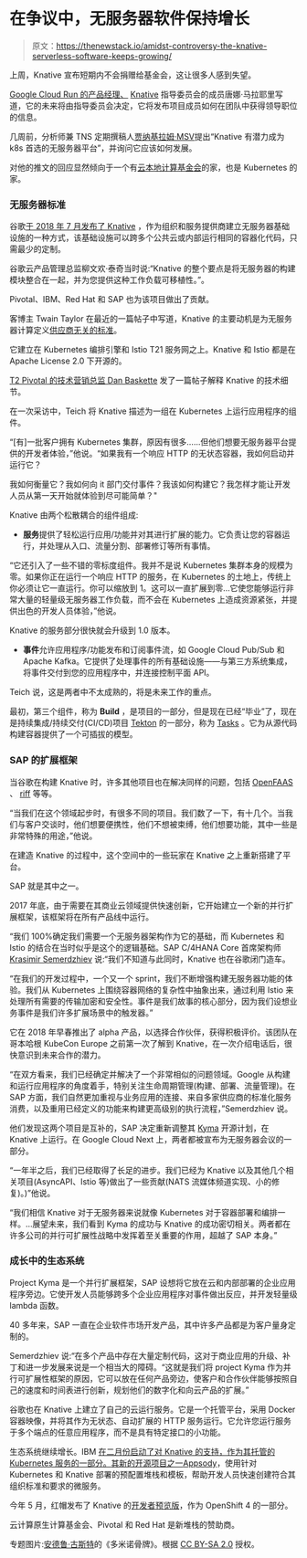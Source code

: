 # 在争议中，无服务器软件保持增长

> 原文：<https://thenewstack.io/amidst-controversy-the-knative-serverless-software-keeps-growing/>

上周，Knative 宣布短期内不会捐赠给基金会，这让很多人感到失望。

[Google Cloud Run 的产品经理、](https://www.linkedin.com/in/donnamalayeri) [Knative](https://github.com/knative) 指导委员会的成员唐娜·马拉耶里写道，它的未来将由指导委员会决定，它将发布项目成员如何在团队中获得领导职位的信息。

几周前，分析师兼 TNS 定期撰稿人[贾纳基拉姆·MSV](https://twitter.com/janakiramm/status/1177209662103404544)提出“Knative 有潜力成为 k8s 首选的无服务器平台”，并询问它应该如何发展。

对他的推文的回应显然倾向于一个有[云本地计算基金会](https://www.cncf.io/)的家，也是 Kubernetes 的家。

### 无服务器标准

谷歌[于 2018 年 7 月发布了 Knative](https://thenewstack.io/with-knative-google-brings-multicloud-serverless-to-the-enterprise/) ，作为组织和服务提供商建立无服务器基础设施的一种方式，该基础设施可以跨多个公共云或内部运行相同的容器化代码，只需最少的定制。

谷歌云产品管理总监柳文欢·泰奇当时说:“Knative 的整个要点是将无服务器的构建模块整合在一起，并为您提供这种工作负载可移植性。”。

Pivotal、IBM、Red Hat 和 SAP 也为该项目做出了贡献。

客博主 Twain Taylor 在最近的一篇帖子中写道，Knative 的主要动机是为无服务器计算定义[供应商无关的标准](https://thenewstack.io/how-knative-can-unite-kubernetes-and-serverless/)。

它建立在 Kubernetes 编排引擎和 Istio T21 服务网之上。Knative 和 Istio 都是在 Apache License 2.0 下开源的。

[T2 Pivotal 的技术营销总监 Dan Baskette](https://twitter.com/dbbaskette?lang=en) 发了一篇帖子解释 Knative 的技术细节。

在一次采访中，Teich 将 Knative 描述为一组在 Kubernetes 上运行应用程序的组件。

“[有]一批客户拥有 Kubernetes 集群，原因有很多……但他们想要无服务器平台提供的开发者体验，”他说。“如果我有一个响应 HTTP 的无状态容器，我如何启动并运行它？

我如何衡量它？我如何向 it 部门交付事件？我该如何构建它？我怎样才能让开发人员从第一天开始就体验到尽可能简单？"

Knative 由两个松散耦合的组件组成:

*   **服务**提供了轻松运行应用/功能并对其进行扩展的能力。它负责让您的容器运行，并处理从入口、流量分割、部署修订等所有事情。

“它还引入了一些不错的零标度组件。我并不是说 Kubernetes 集群本身的规模为零。如果你正在运行一个响应 HTTP 的服务，在 Kubernetes 的土地上，传统上你必须让它一直运行。你可以缩放到 1。这可以一直扩展到零…它使您能够运行非常大量的轻量级无服务器工作负载，而不会在 Kubernetes 上造成资源紧张，并提供出色的开发人员体验，”他说。

Knative 的服务部分很快就会升级到 1.0 版本。

*   **事件**允许应用程序/功能发布和订阅事件流，如 Google Cloud Pub/Sub 和 Apache Kafka。它提供了处理事件的所有基础设施——与第三方系统集成，将事件交付到您的应用程序中，并连接控制平面 API。

Teich 说，这是两者中不太成熟的，将是未来工作的重点。

最初，第三个组件，称为 **Build** ，是项目的一部分，但是现在已经“毕业”了，现在是持续集成/持续交付(CI/CD)项目 [Tekton](https://www.ibm.com/cloud/blog/knative-v07-tekton-and-ibm-cloud-kubernetes-service-oh-my) 的一部分，称为 [Tasks](https://github.com/tektoncd/pipeline/blob/master/docs/tasks.md) 。它为从源代码构建容器提供了一个可插拔的模型。

### SAP 的扩展框架

当谷歌在构建 Knative 时，许多其他项目也在解决同样的问题，包括 [OpenFAAS](https://github.com/openfaas/faas) 、 [riff](https://projectriff.io/) 等等。

“当我们在这个领域起步时，有很多不同的项目。我们数了一下，有十几个。当我们与客户交谈时，他们想要便携性，他们不想被束缚，他们想要功能，其中一些是非常特殊的用途，”他说。

在建造 Knative 的过程中，这个空间中的一些玩家在 Knative 之上重新搭建了平台。

SAP 就是其中之一。

2017 年底，由于需要在其商业云领域提供快速创新，它开始建立一个新的并行扩展框架，该框架将在所有产品线中运行。

“我们 100%确定我们需要一个无服务器架构作为它的基础，而 Kubernetes 和 Istio 的结合在当时似乎是这个的逻辑基础。SAP C/4HANA Core 首席架构师 [Krasimir Semerdzhiev](https://twitter.com/evilyeti?lang=en) 说:“我们不知道与此同时，Knative 也在谷歌闭门造车。

“在我们的开发过程中，一个又一个 sprint，我们不断增强构建无服务器功能的体验。我们从 Kubernetes 上围绕容器网络的复杂性中抽象出来，通过利用 Istio 来处理所有需要的传输加密和安全性。事件是我们故事的核心部分，因为我们设想业务事件是我们许多扩展场景中的触发器。”

它在 2018 年早春推出了 alpha 产品，以选择合作伙伴，获得积极评价。该团队在哥本哈根 KubeCon Europe 之前第一次了解到 Knative，在一次介绍电话后，很快意识到未来合作的潜力。

“在双方看来，我们已经确定并解决了一个非常相似的问题领域。Google 从构建和运行应用程序的角度着手，特别关注生命周期管理(构建、部署、流量管理)。在 SAP 方面，我们自然更加重视与业务应用的连接、来自多家供应商的标准化服务消费，以及重用已经定义的功能来构建更高级别的执行流程，”Semerdzhiev 说。

他们发现这两个项目是互补的，SAP 决定重新调整其 [Kyma](https://kyma-project.io/) 开源计划，在 Knative 上运行。在 Google Cloud Next 上，两者都被宣布为无服务器会议的一部分。

“一年半之后，我们已经取得了长足的进步。我们已经为 Knative 以及其他几个相关项目(AsyncAPI、Istio 等)做出了一些贡献(NATS 流媒体频道实现、小的修复)。)”他说。

“我们相信 Knative 对于无服务器来说就像 Kubernetes 对于容器部署和编排一样。…展望未来，我们看到 Kyma 的成功与 Knative 的成功密切相关。两者都在许多公司的并行可扩展性战略中发挥着至关重要的作用，超越了 SAP 本身。”

### 成长中的生态系统

Project Kyma 是一个并行扩展框架，SAP 设想将它放在云和内部部署的企业应用程序旁边。它使开发人员能够跨多个企业应用程序对事件做出反应，并开发轻量级 lambda 函数。

40 多年来，SAP 一直在企业软件市场开发产品，其中许多产品都是为客户量身定制的。

Semerdzhiev 说:“在多个产品中存在大量定制代码，这对于商业应用的升级、补丁和进一步发展来说是一个相当大的障碍。“这就是我们将 project Kyma 作为并行可扩展性框架的原因，它可以放在任何产品旁边，使客户和合作伙伴能够按照自己的速度和时间表进行创新，规划他们的数字化和向云产品的扩展。”

谷歌也在 Knative 上建立了自己的云运行服务。它是一个托管平台，采用 Docker 容器映像，并将其作为无状态、自动扩展的 HTTP 服务运行。它允许您运行服务于多个端点的任意应用程序，而不是具有特定接口的小功能。

生态系统继续增长。IBM [在二月份启动了对 Knative 的支持，作为其托管的 Kubernetes 服务的一部分。](https://www.ibm.com/blogs/bluemix/2019/02/announcing-managed-knative-on-ibm-cloud-kubernetes-service-experimental/)[其新的开源项目之一](https://devclass.com/2019/07/16/ibm-unveils-trio-of-open-source-kubernetes-projects-and-not-a-red-hat-trick-in-sight/)[Appsody](https://appsody.dev/)，使用针对 Kubernetes 和 Knative 部署的预配置堆栈和模板，帮助开发人员快速创建符合其组织标准和要求的微服务。

今年 5 月，红帽发布了 Knative 的[开发者预览版](https://thenewstack.io/red-hats-openshift-4-adds-knative-key-coreos-features/)，作为 OpenShift 4 的一部分。

云计算原生计算基金会、Pivotal 和 Red Hat 是新堆栈的赞助商。

专题图片:[安德鲁·古斯特](https://www.flickr.com/photos/andrewgustar/)的《多米诺骨牌》。根据 [CC BY-SA 2.0](https://creativecommons.org/licenses/by/2.0/) 授权。

<svg xmlns:xlink="http://www.w3.org/1999/xlink" viewBox="0 0 68 31" version="1.1"><title>Group</title> <desc>Created with Sketch.</desc></svg>